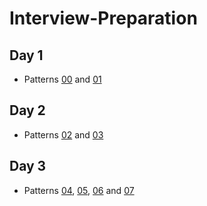 # Interview-Preparation


## Day 1
* Patterns [00](https://github.com/Aman9026/Interview-Preparation/blob/main/Patterns/00.md) and [01](https://github.com/Aman9026/Interview-Preparation/blob/main/Patterns/01.md)

## Day 2
* Patterns [02](https://github.com/Aman9026/Interview-Preparation/blob/main/Patterns/02.md) and [03](https://github.com/Aman9026/Interview-Preparation/blob/main/Patterns/03.md)

## Day 3
* Patterns [04](https://github.com/Aman9026/Interview-Preparation/blob/main/Patterns/04.md), [05](https://github.com/Aman9026/Interview-Preparation/blob/main/Patterns/05.md), [06](https://github.com/Aman9026/Interview-Preparation/blob/main/Patterns/06.md) and [07](https://github.com/Aman9026/Interview-Preparation/blob/main/Patterns/07.md)

